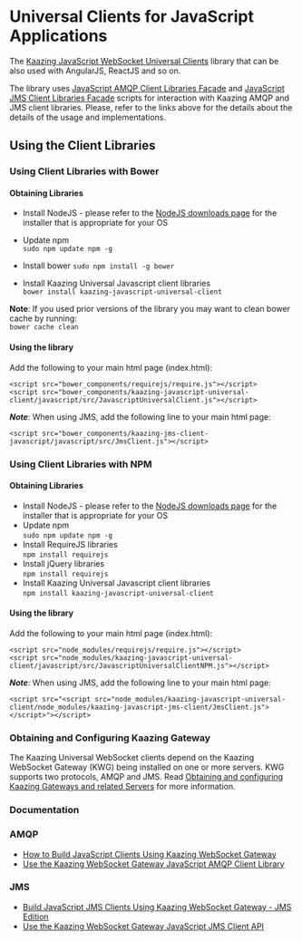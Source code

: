 # Universal Clients for JavaScript Applications
The [Kaazing JavaScript WebSocket Universal Clients][2] library that can be also used with AngularJS, ReactJS and so on.

The library uses [JavaScript AMQP Client Libraries Facade][3] and [JavaScript JMS Client Libraries Facade][4] scripts for interaction with Kaazing AMQP and JMS client libraries.
Please, refer to the links above for the details about the details of the usage and implementations.

## Using the Client Libraries
### Using Client Libraries with Bower
#### Obtaining Libraries
- Install NodeJS - please refer to the [NodeJS downloads page][9] for the installer that is appropriate for your OS
- Update npm  
	`sudo npm update npm -g`

- Install bower
	`sudo npm install -g bower`

- Install Kaazing Universal Javascript client libraries  
	`bower install kaazing-javascript-universal-client`
	
__Note__: If you used prior versions of the library you may want to clean bower cache by running:  
	`bower cache clean`
	
#### Using the library
Add the following to your main html page (index.html):
```
<script src="bower_components/requirejs/require.js"></script>
<script src="bower_components/kaazing-javascript-universal-client/javascript/src/JavascriptUniversalClient.js"></script>
```

***Note***: When using JMS, add the following line to your main html page:
```
<script src="bower_components/kaazing-jms-client-javascript/javascript/src/JmsClient.js"></script>	
```

### Using Client Libraries with NPM
#### Obtaining Libraries
- Install NodeJS - please refer to the [NodeJS downloads page][9] for the installer that is appropriate for your OS
- Update npm  
	`sudo npm update npm -g`
- Install RequireJS libraries  
	`npm install requirejs`
- Install jQuery libraries   
	`npm install requirejs`	 
- Install Kaazing Universal Javascript client libraries   
	`npm install kaazing-javascript-universal-client`
	
#### Using the library
Add the following to your main html page (index.html):
```
<script src="node_modules/requirejs/require.js"></script>
<script src="node_modules/kaazing-javascript-universal-client/javascript/src/JavascriptUniversalClientNPM.js"></script>
```

***Note***: When using JMS, add the following line to your main html page:
```
<script src="<script src="node_modules/kaazing-javascript-universal-client/node_modules/kaazing-javascript-jms-client/JmsClient.js"></script>"></script>	
```

### Obtaining and Configuring Kaazing Gateway
The Kaazing Universal WebSocket clients depend on the Kaazing WebSocket Gateway (KWG) being installed on one or more servers. KWG supports two protocols, AMQP and JMS. Read [Obtaining and configuring Kaazing Gateways and related Servers](https://github.com/kaazing/universal-client/blob/develop/ObtainingGateways.md) for more information.

### Documentation

### AMQP
- [How to Build JavaScript Clients Using Kaazing  WebSocket Gateway][10]
- [Use the Kaazing WebSocket Gateway JavaScript AMQP Client Library][11]

### JMS
- [Build JavaScript JMS Clients Using Kaazing WebSocket Gateway - JMS Edition](http://developer.kaazing.com/documentation/jms/4.0/dev-js/o_dev_js.html)
- [Use the Kaazing WebSocket Gateway JavaScript JMS Client API][13]


[1]:	AngularJSClient.md "AngularJS Service"
[2]:	JavaScriptClient.md "JavaScript library"
[3]:	KaazingAMQPClientLibrariesFacade.md
[4]:	KaazingJMSClientLibrariesFacade.md
[5]:	http://developer.kaazing.com/downloads/amqp-edition-download/
[6]:	https://qpid.apache.org/
[7]:	http://developer.kaazing.com/downloads/jms-edition-download/
[8]:	http://activemq.apache.org/
[9]:	https://nodejs.org/en/download/
[10]:	http://developer.kaazing.com/documentation/amqp/4.0/dev-js/o_dev_js.html#keglibs
[11]:	http://developer.kaazing.com/documentation/amqp/4.0/dev-js/p_dev_js_client.html
[13]:	http://developer.kaazing.com/documentation/jms/4.0/dev-js/p_dev_js_client.html
[14]:	https://www.rabbitmq.com/tutorials/amqp-concepts.html
[15]:	http://www.enterpriseintegrationpatterns.com/patterns/messaging/DurableSubscription.html




